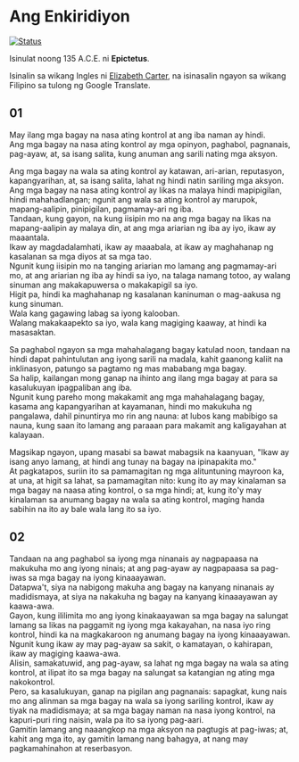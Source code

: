 # Ang Enkiridiyon

[![Status][status-image]][status-url]

[status-image]: https://img.shields.io/badge/translated_sections-2_of_52-blue.svg
[status-url]: https://njncalub.github.io/enkiridiyon

Isinulat noong 135 A.C.E. ni **Epictetus**.

Isinalin sa wikang Ingles ni [Elizabeth Carter](http://classics.mit.edu/Epictetus/epicench.html),
na isinasalin ngayon sa wikang Filipino sa tulong ng Google Translate.

## 01

May ilang mga bagay na nasa ating kontrol at ang iba naman ay hindi.\
Ang mga bagay na nasa ating kontrol ay mga opinyon, paghabol, pagnanais, pag-ayaw, at, sa isang salita, kung anuman ang sarili nating mga aksyon.

Ang mga bagay na wala sa ating kontrol ay katawan, ari-arian, reputasyon, kapangyarihan, at, sa isang salita, lahat ng hindi natin sariling mga aksyon.\
Ang mga bagay na nasa ating kontrol ay likas na malaya hindi mapipigilan, hindi mahahadlangan; ngunit ang wala sa ating kontrol ay marupok, mapang-aalipin, pinipigilan, pagmamay-ari ng iba.\
Tandaan, kung gayon, na kung iisipin mo na ang mga bagay na likas na mapang-aalipin ay malaya din, at ang mga ariarian ng iba ay iyo, ikaw ay maaantala.\
Ikaw ay magdadalamhati, ikaw ay maaabala, at ikaw ay maghahanap ng kasalanan sa mga diyos at sa mga tao.\
Ngunit kung iisipin mo na tanging ariarian mo lamang ang pagmamay-ari mo, at ang ariarian ng iba ay hindi sa iyo, na talaga namang totoo, ay walang sinuman ang makakapuwersa o makakapigil sa iyo.\
Higit pa, hindi ka maghahanap ng kasalanan kaninuman o mag-aakusa ng kung sinuman.\
Wala kang gagawing labag sa iyong kalooban.\
Walang makakaapekto sa iyo, wala kang magiging kaaway, at hindi ka masasaktan.

Sa paghabol ngayon sa mga mahahalagang bagay katulad noon, tandaan na hindi dapat pahintulutan ang iyong sarili na madala, kahit gaanong kaliit na inklinasyon, patungo sa pagtamo ng mas mababang mga bagay.\
Sa halip, kailangan mong ganap na ihinto ang ilang mga bagay at para sa kasalukuyan ipagpaliban ang iba.\
Ngunit kung pareho mong makakamit ang mga mahahalagang bagay, kasama ang kapangyarihan at kayamanan, hindi mo makukuha ng pangalawa, dahil pinuntirya mo rin ang nauna: at lubos kang mabibigo sa nauna, kung saan ito lamang ang paraaan para makamit ang kaligayahan at kalayaan.

Magsikap ngayon, upang masabi sa bawat mabagsik na kaanyuan, "Ikaw ay isang anyo lamang, at hindi ang tunay na bagay na ipinapakita mo."\
At pagkatapos, suriin ito sa pamamagitan ng mga alituntuning mayroon ka, at una, at higit sa lahat, sa pamamagitan nito: kung ito ay may kinalaman sa mga bagay na naasa ating kontrol, o sa mga hindi; at, kung ito'y may kinalaman sa anumang bagay na wala sa ating kontrol, maging handa sabihin na ito ay bale wala lang ito sa iyo.

## 02

Tandaan na ang paghabol sa iyong mga ninanais ay nagpapaasa na makukuha mo ang iyong ninais; at ang pag-ayaw ay nagpapaasa sa pag-iwas sa mga bagay na iyong kinaaayawan.\
Datapwa't, siya na nabigong makuha ang bagay na kanyang ninanais ay madidismaya, at siya na nakakuha ng bagay na kanyang kinaaayawan ay kaawa-awa.\
Gayon, kung ililimita mo ang iyong kinakaayawan sa mga bagay na salungat lamang sa likas na paggamit ng iyong mga kakayahan, na nasa iyo ring kontrol, hindi ka na magkakaroon ng anumang bagay na iyong kinaaayawan.\
Ngunit kung ikaw ay may pag-ayaw sa sakit, o kamatayan, o kahirapan, ikaw ay magiging kaawa-awa.\
Alisin, samakatuwid, ang pag-ayaw, sa lahat ng mga bagay na wala sa ating kontrol, at ilipat ito sa mga bagay na salungat sa katangian ng ating mga nakokontrol.\
Pero, sa kasalukuyan, ganap na pigilan ang pagnanais: sapagkat, kung nais mo ang alinman sa mga bagay na wala sa iyong sariling kontrol, ikaw ay tiyak na madidismaya; at sa mga bagay naman na nasa iyong kontrol, na kapuri-puri ring naisin, wala pa ito sa iyong pag-aari.\
Gamitin lamang ang naaangkop na mga aksyon na pagtugis at pag-iwas; at, kahit ang mga ito, ay gamitin lamang nang bahagya, at nang may pagkamahinahon at reserbasyon.

<!--

3. Sa pagsasaalang-alang sa anumang mga bagay na nagbibigay sa iyo ng galak, ay kapaki-pakinabang, o malalim na mahal, tandaan na sabihin sa iyong sarili kung ano ang pangkalahatang likas na katangian nila, simula sa pinaka hindi gaanong mahalaga bagay. Kung, halimbawa, mahilig ka sa isang tukoy na tasang karamik, paalalahanan ang iyong sarili na lamang ang mga ceramic tasa sa pangkalahatan kung saan ikaw ay mahilig. Pagkatapos, kung masira ito, hindi ka maaabala. Kung hinagkan mo ang iyong anak, o ang iyong asawa, sabihin mong halikan mo lamang ang mga bagay na tao, at sa gayon ay hindi ka maaabala kung alin man sa kanila ay namatay.

4. Kapag nagpapatuloy ka sa anumang pagkilos, paalalahanan ang iyong sarili kung ano ang likas na pagkilos. Kung ikaw ay maligo, isipin ang mga bagay na kadalasang nangyayari sa paliguan: ang ilang mga tao ay sumisid sa tubig, ilang itulak, ilang ginagamit ang mapang-abusong wika, at iba pa ang nakawin. Kaya mas ligtas kang pumunta tungkol sa pagkilos na ito kung sasabihin mo sa iyong sarili, "Ako ngayon ay maligo, at panatilihin ang aking sariling isip sa isang estado na naaayon sa likas na katangian." At sa parehong paraan tungkol sa bawat iba pang pagkilos. Para sa ganito, kung may anumang hadlang na lumulubog sa paliligo, handa mo itong sabihing, "Hindi lamang upang maligo na nais ko, kundi upang panatilihin ang aking isipan sa isang kalagayan na naaayon sa kalikasan at hindi ko ito itatabi kung ako ay bothered sa mga bagay na mangyayari.

5. Ang mga lalaki ay nababagabag, hindi sa pamamagitan ng mga bagay, kundi sa pamamagitan ng mga alituntunin at mga pakahulugan na kanilang binubuo tungkol sa mga bagay. Ang kamatayan, halimbawa, ay hindi kahila-hilakbot, kung kaya't ito ay lumitaw kaya kay Socrates. Ngunit ang malaking takot ay binubuo sa aming paniwala ng kamatayan na ito ay kahila-hilakbot. Kung kaya't kami ay nahahadlangan, o nabalisa, o nagdalamhati, huwag nating ipagtutungkol ito sa iba, kundi sa ating sarili; iyon ay, sa ating sariling mga prinsipyo. Ang isang hindi pinatibay na tao ay maglalagay ng kasalanan ng kanyang sariling masamang kalagayan sa iba. Ang isang taong nagsisimula lamang ng pagtuturo ay maglalagay ng kasalanan sa kanyang sarili. Ang ilan na ganap na tinagubilinan ay hindi sisihin sa iba o sa kanyang sarili.

6. Huwag maging prideful sa anumang kahusayan na hindi ang iyong sarili. Kung ang isang kabayo ay dapat maging prideful at sabihin, "Ako ay guwapo," ito ay magiging suporta. Ngunit kapag ikaw ay mapagmataas, at sasabihin, "Mayroon akong guwapong kabayo," alam mo na ipinagmamalaki mo kung ano ang, sa katunayan, ang kabutihan lamang ng kabayo. Ano, kung gayon, ang iyong sarili? Tanging ang iyong reaksyon sa mga appearances ng mga bagay. Kaya, kapag kumilos ka ayon sa likas na katangian bilang reaksyon sa kung paano lumilitaw ang mga bagay, ikaw ay mapagmataas ng dahilan; sapagkat ikaw ay magmamataas sa kabutihan ng iyong sarili.

7. Isaalang-alang kung kailan, sa isang paglalayag, ang iyong barko ay naka-angkla; kung pupunta ka sa baybayin upang makakuha ng tubig maaari mong kasama ang paraan ng libangin ang iyong sarili sa pagpili ng isang molusko, o isang sibuyas. Gayunpaman, ang iyong mga saloobin at patuloy na pansin ay dapat na baluktot patungo sa barko, naghihintay na tumawag sa kapitan; kailangan mong agad na iwanan ang lahat ng mga bagay na ito, kung hindi man ay itatapon ka sa barko, itali ang leeg at mga paa tulad ng isang tupa. Kaya sa buhay. Kung, sa halip ng isang sibuyas o isang molusko, bibigyan ka ng isang asawa o anak, iyon ay mabuti. Ngunit kung ang tawag ng kapitan, dapat kang tumakbo sa barko, iniiwan ang mga ito, at walang isa sa kanila. Datapuwa't kung ikaw ay matanda na, huwag kang lumayo sa daong: baka, pagka ikaw ay tinawag, ay hindi ka makagagaling.

8. Huwag ipagtanggol ang mga bagay na mangyayari hangga't gusto mo, ngunit nais na mangyari ang mga ito habang nangyayari ang mga ito, at magpapatuloy ka.

9. Ang sakit ay isang hadlang sa katawan, ngunit hindi sa iyong kakayahang pumili, maliban na ang iyong pinili. Pagkahilo ay isang hadlang sa binti, ngunit hindi sa iyong kakayahang pumili. Sabihin ito sa iyong sarili tungkol sa lahat ng mangyayari, pagkatapos ay makikita mo ang mga naturang mga hadlang bilang mga hindrances sa ibang bagay, ngunit hindi sa iyong sarili.

10. Sa bawat aksidente, itanong sa iyong sarili kung anong mga kakayahan ang mayroon ka para sa wastong paggamit nito. Kung nakikita mo ang isang kaakit-akit na tao, makikita mo na ang pagpipigil sa sarili ay ang kakayahang mayroon ka laban sa iyong pagnanais. Kung ikaw ay nasa sakit, makikita mo ang lakas ng loob. Kung marinig mo ang hindi kanais-nais na wika, makakatagpo ka ng pasensya. At samakatuwid, hinihiling ka, ang mga pagpapakita ng mga bagay ay hindi ka lalakas kasama nila.

11. Huwag kailanman sabihin ng anumang bagay, "Nawala ko ito"; ngunit, "ibinalik ko ito." Patay ba ang iyong anak? Ito ay ibinalik. Patay ba ang iyong asawa? Siya ay bumalik. Kinuha ba ang iyong ari-arian? Buweno, at hindi ba naman nagbalik iyon? "Ngunit siya na kinuha ito ay isang masamang tao." Ano ang pagkakaiba sa iyo kung sino ang nagtatalaga upang ibalik ito? Habang ibinigay niya ito sa iyo upang magmay-ari, alagaan mo ito; ngunit huwag tingnan ito bilang iyong sarili, tulad ng mga traveller tingnan ang isang hotel.

12. Kung nais mong pagbutihin, tanggihan ang mga pangangatwiran gaya ng mga ito: "Kung pinababayaan ko ang aking mga gawain, wala akong kita, kung hindi ko itatama ang aking lingkod, siya ay magiging masama." Para sa mas mahusay na mamatay sa kagutuman, exempt mula sa kalungkutan at takot, kaysa sa mabuhay sa kasaganaan sa pagtatanggol; at ito ay mas mabuti ang iyong lingkod ay dapat na masama, kaysa sa iyo malungkot.

Magsimula ka nga sa mga maliit na bagay. Ay isang maliit na langis bubo? Isang maliit na alak na ninakaw? Sabihin mo sa iyong sarili, "Ito ang presyo na binabayaran para sa kahinahunan, para sa katahimikan, at walang anumang bagay para sa wala." Kapag tinawagan mo ang iyong lingkod, posible na hindi siya makarating; o, kung ginagawa niya, hindi niya maaaring gawin ang gusto mo. Ngunit siya ay hindi sa anumang paraan na ang kahalagahan ay dapat na nasa kanyang kapangyarihan upang bigyan ka ng anumang kaguluhan.

13. Kung nais mong mapabuti, maging nilalaman na maisip hangal at bobo tungkol sa mga panlabas na bagay. Huwag ninyong maisip na malaman ang anumang bagay; at kahit na mukhang ikaw ay mahalaga sa iba, huwag kang magtiwala. Para sa, ito ay mahirap na parehong panatilihin ang iyong mga guro ng pagpili sa isang estado na sumasangayon sa kalikasan, at sa parehong oras na makakuha ng panlabas na mga bagay. Ngunit habang ikaw ay maingat tungkol sa isa, kailangan mo ng pangangailangan huwag pansinin ang iba.

14. Kung nais mo ang iyong mga anak, at ang iyong asawa, at ang iyong mga kaibigan upang mabuhay magpakailanman, ikaw ay hangal; para sa nais mong kontrolin ang mga bagay na hindi mo magagawa, nais mo para sa mga bagay na pag-aari ng iba na maging iyong sarili. Kung gayon, kung nais mo ang iyong lingkod na maging walang kasalanan, ikaw ay isang tanga; para sa gusto mong bisyo ay hindi maging bisyo, "ngunit iba pa Ngunit kung nais mong magkaroon ng iyong mga pagnanais undisappointed, ito ay sa iyong sariling kontrol. Exercise, samakatuwid, kung ano ang sa iyong kontrol Siya ay ang master ng bawat iba pang mga tao sino ang maaaring magbigay o mag-alis ng kahit anong nais ng tao na magkaroon o maiwasan. Kung sinuman, kung gayon, ay magiging malaya, hayaan siyang hilingin, huwag hayaang mawalan siya, na nakasalalay sa ibang tao na dapat niyang maging isang alipin.

15. Tandaan na dapat kang kumilos sa buhay tulad ng isang party na hapunan. Mayroon bang anumang bagay na dinala sa iyo? Ilabas ang iyong kamay at dalhin ang iyong bahagi sa pagmo-moderate. Naipasa mo ba ito? Huwag itong pigilan. Hindi pa ba dumating? Huwag iwaksi ang iyong pagnanais patungo dito, ngunit maghintay hanggang sa umabot ka sa iyo. Gawin ito tungkol sa mga bata, sa isang asawa, sa mga pampublikong poste, sa mga kayamanan, at sa huli ay magiging karapat-dapat ka sa mga kapistahan ng mga diyos. At kung hindi mo maisagawa ang mga bagay na inilagay sa harap mo, ngunit maaari mo pa ring tanggihan ang mga ito, hindi ka lamang maging kasosyo sa mga kapistahan ng mga diyos, kundi pati na rin ng kanilang imperyo. Sapagkat, sa paggawa nito, si Diogenes, Heraclitus at iba pa na katulad nila, ay nararapat na naging, at tinawag, banal.

16. Kapag nakita mo ang sinuman na umiiyak dahil sa kalungkutan dahil ang kanyang anak ay nawala sa ibang bansa, o namatay, o dahil siya ay nagdusa sa kanyang mga gawain, mag-ingat na ang hitsura ay hindi maaaring maligaw sa iyo. Sa halip, makilala mo sa loob ng iyong sariling isip, at maging handa na sabihing, "Hindi aksidente na nakakaapekto sa taong ito, dahil hindi ito nakapagpapagalit sa ibang tao, ito ang paghatol na ginagawa niya tungkol dito." Bilang malayo sa mga salita pumunta, gayunpaman, hindi bawasan ang iyong sarili sa kanyang antas, at tiyak na hindi moan sa kanya. Huwag maniwala sa loob.

17. Alalahanin na ikaw ay isang artista sa isang drama, ng isang uri tulad ng may-akda pleases upang gawin ito. Kung maikli, ng isang maikling; kung mahaba, ng isang mahaba. Kung ang kanyang kasiyahan ay dapat mong kumilos ang isang mahinang tao, isang lumpo, isang gobernador, o isang pribadong tao, tiyakin na likas mo itong kumilos. Para sa mga ito ay ang iyong negosyo, upang kumilos nang maayos ang character na itinalaga sa iyo; upang piliin ito ay isa pa.

18. Kapag ang isang uwak ay nanghihina sa pag-uusap, huwag mong pabayaan na ang hitsura ay magmadali sa iyo, ngunit agad na gawin ang pagkakaiba sa iyong sarili, at sabihing, "Wala sa mga bagay na ito ang inihula sa akin, kundi sa aking katawan, o ari-arian, o reputasyon, o mga anak, o asawa Ngunit sa akin ang lahat ng mga alaala ay masuwerteng, kung gagawin ko. Para sa alinman sa mga bagay na ito ang mangyayari, sa aking kontrol upang makakuha ng kalamangan mula dito.

19. Maaaring hindi ka matatalo, kung hindi ka lumalaban sa kung saan ito ay wala sa iyong sariling kontrol upang mapagtagumpayan. Kung gayon, kung nakikita mo ang sinumang may karangalan sa mga parangal, o kapangyarihan, o sa mataas na pagpapahalaga sa anumang ibang account, mag-ingat na huwag magmadali sa hitsura, at ipahayag sa kanya na masaya; para sa, kung ang kakanyahan ng mabuti ay binubuo sa mga bagay sa ating sariling kontrol, walang puwang para sa inggit o pagtulad. Ngunit, para sa iyong bahagi, ayaw mong maging isang pangkalahatang, o isang senador, o isang konsul, kundi maging libre; at ang tanging paraan upang ito ay pag-urong ng mga bagay na hindi sa ating sariling kontrol.

20. Tandaan, na hindi siya na nagbibigay ng masamang wika o isang insulto na pumutok, ngunit ang prinsipyo na kumakatawan sa mga bagay na ito na nakakasira. Kapag, samakatuwid, sinuman ang nagpopromesisyon sa iyo, tiyakin na ito ang iyong sariling opinyon na nagpopromesisyon sa iyo. Subukan, samakatuwid, sa unang lugar, huwag magmadali sa hitsura. Para sa kung minsan kang makakuha ng oras at pahinga, mas madali mong i-utos ang iyong sarili.

21. Hayaan ang kamatayan at pagpapatapon, at lahat ng iba pang mga bagay na mukhang kahila-hilakbot araw-araw bago ang iyong mga mata, ngunit higit sa lahat kamatayan, at panalo ka hindi kailanman entertain anumang abject na pag-iisip, o masyadong masigasig magnanakaw anumang.

22. Kung mayroon kang isang maalab na pagnanais na makamit ang pilosopiya, ihanda ang iyong sarili mula sa pinakauna upang mahawahan, upang mapigilan ng maraming tao, upang marinig ang sinasabi nila, "Siya ay ibinalik sa amin ng isang pilosopo nang sabay-sabay," at "Saan nagmumula ito?" Ngayon, para sa iyong bahagi, walang katotohanang totoo; ngunit panatilihing matatag sa mga bagay na lalong pinakamainam sa iyo bilang isa na itinalaga ng Diyos sa istasyong ito. Para tandaan na, kung susundin mo ang puntong iyon, ang mga taong iyon na sa umpisa ay pighatiin ka. Ngunit kung ikaw ay nasakop sa kanila, magkakaroon ka ng double ridicule.

23. Kung sakaling mangyari ang iyong pansin sa mga panlabas, upang nais na kalugdan ang sinuman, tiyakin na iyong wasak ang iyong pamamaraan ng buhay. Magkaroon ng kasiyahan, kung gayon, sa lahat ng bagay sa pagiging isang pilosopo; at, kung nais mong pag-isipan ng gayon din ng sinuman, lumitaw ito sa iyong sarili, at ito ay sapat na sa iyo.

24. Huwag pahintulutan ang mga pagsasaalang-alang tulad ng mga pagkabalisa sa iyo. "Mabubuhay ako sa kahihiyan, at walang sinuman sa kahit saan." Sapagkat, kung ang kasiraang-puri ay isang kasamaan, hindi ka na makikilahok sa anumang kasamaan sa pamamagitan ng iba pang paraan, kaysa sa nakikibahagi sa anumang bagay na base. Mayroon bang anumang negosyo sa iyo, pagkatapos, upang makakuha ng kapangyarihan, o upang maipasok sa isang libangan? Walang kinalaman. Kung gayon, kung gayon, kung gayon, ito ba ay isang kasiraang-puri? At gaano totoo na wala kang kahit saan saan man, kapag nararapat kang maging isang tao sa mga bagay na iyon lamang na sa iyong sariling kontrol, kung saan ikaw ay maaaring sa pinakadakilang resulta? "Ngunit ang mga kaibigan ko ay walang tulong." - Ano ang ibig mong sabihin sa walang tulong? Hindi sila magkakaroon ng pera mula sa iyo, ni hindi mo gagawin silang Romanong mamamayan. Sino ang nagsabi sa iyo, na ang mga ito ay kabilang sa mga bagay sa aming sariling kontrol, at hindi ang kapakanan ng iba? At sino ang maaaring magbigay sa iba ng mga bagay na wala siyang sarili? "Buweno, ngunit kunin ang mga ito, kung gayon, baka magkaroon din kami ng bahagi." Kung maaari kong makuha ang mga ito sa pagpapanatili ng aking sariling karangalan at katapatan at kadakilaan ng pag-iisip, ipakita sa akin ang paraan at kukunin ko ang mga ito; ngunit kung hinihiling mo sa akin na mawala ang sarili kong tamang kalagayan upang matamo mo ang hindi mabuti, isipin kung gaano ka katawa at hangal. Bukod, kung saan mas gusto mo, isang kabuuan ng pera, o isang kaibigan ng katapatan at karangalan? Sa halip ay tulungan mo ako, kung gayon, upang makamit ang salitang ito kaysa mag-utos sa akin na gawin ang mga bagay na maaari kong mawala. Buweno, ngunit ang aking bansa, sinasabi mo, hangga't depende sa akin, ay walang tulong. Narito muli, anong tulong ang ibig mo bang sabihin? "Hindi magkakaroon ng porticoes o paliguan ng iyong pagbibigay." At ano ang kahulugan nito? Bakit, hindi rin ito ibinibigay ng smith sa sapatos, o isang sapatero na may mga armas. Ito ay sapat na kung ang lahat ay ganap na gumaganap ng kanyang sariling tamang negosyo. At kailangan mo bang bigyan ito ng isa pang mamamayan ng karangalan at katapatan, hindi ba siya ay magagamit dito? Oo. Samakatuwid hindi rin ikaw ay walang kabuluhan dito. "Anong lugar, kung gayon, sasabihin mo, gagawin ko ba ang estado?" Anuman ang maaari mong hawakan sa pagpapanatili ng iyong katapatan at karangalan. Ngunit kung, sa pamamagitan ng paghahangad na maging kapaki-pakinabang sa iyon, nawalan ka ng mga ito, kung anong paggamit mo sa iyong bansa kung ikaw ay naging walang pananampalataya at walang kahihiyan.

25. Mayroon bang mas gusto sa harap mo sa isang entertainment, o sa isang papuri, o sa pag-admit sa isang konsultasyon? Kung ang mga bagay na ito ay mabuti, dapat mong natutuwa na siya ay nakuha nila; at kung ang mga ito ay masama, huwag maging grieved na hindi mo nakuha ang mga ito. At tandaan na hindi mo magagawa, nang hindi ginagamit ang parehong paraan [na ginagawa ng iba] upang makakuha ng mga bagay na hindi sa aming sariling kontrol, inaasahan na maging karapat-dapat sa isang katumbas na bahagi ng mga ito. Para sa kung paano siya na hindi madalas ang pinto ng anumang mahusay na tao, hindi dumalo sa kanya, hindi papuri sa kanya, magkaroon ng pantay na ibahagi sa kanya na ginagawa? Kung gayon, hindi ka makatarungan, at hindi nasisiyahan, kung ayaw mong bayaran ang presyo para sa kung saan ibinebenta ang mga bagay na ito, at hindi na sila magawa. Para sa kung magkano ang ibinebenta ng litsugas? Halimbawa, limampung sentimo. Kung ang isa naman, kung gayon, ay nagbabayad ng limampung sentimo, tumatagal ng litsugas, at hindi mo binabayaran ito, kung wala ang mga ito, huwag isipin na siya ay nagkaroon ng anumang kalamangan sa iyo. Para sa bilang siya ay may litsugas, kaya mayroon kang ang limampung sentimo na hindi mo ibinigay. Kaya, sa kasalukuyang kaso, hindi ka inanyayahan sa libangan ng gayong tao, sapagkat hindi mo binayaran sa kanya ang presyo kung saan ibinebenta ang isang hapunan. Ito ay ibinebenta para sa papuri; ito ay ibinebenta para sa pagdalo. Bigyan mo siya ng halaga, kung ito ay para sa iyong kalamangan. Ngunit kung nais mo, sa parehong oras, hindi magbabayad ng isa at tumanggap pa ng iba, hindi ka nasisiyahan, at isang bloke. Wala ka bang wala, sa halip, sa hapunan? Oo, sa katunayan, mayroon kang: hindi pagpuri sa kanya, na hindi mo nais na purihin; ang hindi pagdadala sa kanyang pag-uugali sa pagpasok.

26. Ang kalooban ng kalikasan ay maaaring natutunan mula sa mga bagay na hindi natin nalalaman mula sa bawat isa. Halimbawa, kapag ang batang lalaki ng aming kapitbahay ay pumutol ng isang tasa, o katulad, handa na nating sabihin na, "Ang mga bagay na ito ay mangyayari." Kung gayon, siguraduhin na kapag ang iyong sariling tasa ay nabagsak din, dapat na maapektuhan ka tulad ng kung ang tasa ng iba ay nasira. Ilapat ito sa katulad na paraan sa mas higit na mga bagay. Ang anak ba o asawa ng isa pang patay? Walang sinuman na hindi sasabihin, "Ito ay isang aksidente ng tao." ngunit kung ang sariling anak ng sinuman ang mangyayari sa mamatay, sa kasalukuyan ay, "Alas ko kung gaano ako kahirap!" Ngunit dapat itong alalahanin kung paano tayo apektado sa pakikinig sa parehong bagay tungkol sa iba.

27. Bilang isang marka ay hindi naitakda alang-alang sa nawawalang ang layunin, kaya hindi rin ang kalikasan ng kasamaan ay umiiral sa mundo.

28. Kung ang isang tao ay nagbigay ng iyong katawan sa sinumang estranghero na nakilala niya sa kanyang paraan, tiyak kang magalit. At hindi mo ba nararamdaman ang kahihiyan sa paghahatid ng iyong sariling pag-iisip na nalilito at maimpluwensiyahan ng sinuman na nangyayari sa pag-atake sa salita mo?

29. Sa bawat pag-iisip ay isaalang-alang kung ano ang nangunguna at sumusunod, at pagkatapos ay isasagawa ito. Kung hindi ka magsisimula sa espiritu; ngunit hindi mo naisip ang mga kahihinatnan, kapag ang ilan sa mga ito ay lilitaw na ikaw ay hihinto sa kahihiyan. "Gusto ko mapaglabanan ang mga laro sa Olympic." Ngunit isaalang-alang kung ano ang nauna at sumusunod, at pagkatapos, kung ito ay para sa iyong kalamangan, makisali sa kapakanan. Dapat kang sumunod sa mga patakaran, magpasakop sa isang pagkain, pigilin ang mga masarap na pagkain; ehersisyo ang iyong katawan, kung pinili mo ito o hindi, sa isang nakasaad na oras, sa init at lamig; hindi ka dapat uminom ng malamig na tubig, o kung minsan ay kahit na alak. Sa isang salita, dapat mong bigyan ang iyong sarili hanggang sa iyong master, tulad ng sa isang manggagamot. Pagkatapos, sa labanan, maaari kang itapon sa isang kanal, mapawalang-bisa ang iyong bisig, ibaling ang iyong bukung-bukong, lunukin ang alikabok, paluin, at, pagkatapos, mawawala ang tagumpay. Kapag nirepaso mo ang lahat ng ito, kung ang iyong pagkahilig ay humahawak pa, pagkatapos ay pumunta sa digmaan. Kung hindi man, pansinin mo ang gagawin mo tulad ng mga bata na kung minsan ay naglalaro tulad ng mga wrestler, kung minsan ay mga gladiator, kung minsan ay pumutok ng trumpeta, at kung minsan ay nagaganap ang isang trahedya nang nakita at hinahangaan nila ang mga palabas na ito. Kung gayon ikaw din ay magiging isang mambubuno, sa isa pang isang manlalaban, ngayon isang pilosopo, pagkatapos ay isang mananalumpati; ngunit sa iyong buong kaluluwa, walang anuman. Tulad ng isang unggoy, ginagaya mo ang lahat ng iyong nakikita, at isang bagay pagkatapos ng isa pang ay sigurado na pakialam sa iyo, ngunit wala sa pabor kapag ito ay naging pamilyar. Sapagkat hindi ka pa kailanman nakapasok sa kahit anong bagay, o pagkatapos na makita ang buong bagay sa lahat ng panig, o gumawa ng anumang pag-aaral sa ito, ngunit may mahinahon, at may malamig na pagkahilig. Ganito ang ilan, nang nakakita sila ng isang pilosopo at narinig ang isang taong nagsasalita tulad ng Eufrates (bagaman, sa katunayan, sino ang maaaring magsalita tulad niya?), Mayroon ding isip na mga pilosopo din. Isaalang-alang muna, tao, kung ano ang bagay, at kung ano ang maaaring makaya mo. Kung gusto mong maging isang mambubuno, isaalang-alang ang iyong mga balikat, iyong likod, iyong mga hita; para sa iba't ibang mga tao ay ginawa para sa iba't ibang mga bagay. Sa palagay mo ba ay maaari mong kumilos ang iyong ginagawa, at maging isang pilosopo? Na maaari mong kumain at uminom, at maging galit at hindi nasisiyahan gaya ka ngayon? Dapat kang manood, dapat kang magtrabaho, dapat kang makakuha ng mas mahusay na ng ilang mga gana, dapat na umalis sa iyong kakilala, ay hinamak ng iyong lingkod, pagtawanan ng mga nakikita mo; lumalayo mas masama kaysa iba sa lahat ng bagay, sa magistracies, sa honors, sa mga korte ng judicature. Kapag isinasaalang-alang mo ang lahat ng mga bagay na ito, lumapit, kung gusto mo; kung, sa pamamagitan ng paghiwalay sa kanila, mayroon kang isang isip na bumili ng kahinahunan, kalayaan, at katahimikan. Kung hindi, huwag pumunta dito; hindi, tulad ng mga bata, maging isa habang ang isang pilosopo, pagkatapos ay isang publican, pagkatapos ay isang orator, at pagkatapos ay isa sa mga opisyal ng Caesar. Ang mga bagay na ito ay hindi pare-pareho. Dapat kang maging isang tao, mabuti o masama. Dapat mong linangin ang alinman sa iyong sariling nakapangyayari na guro o nasa labas, at mag-apply sa iyong sarili sa mga bagay sa loob o wala ka; iyon ay, maging isang pilosopo, o isa sa mga bulgar.

30. Ang mga tungkulin ay pantay-pantay na nasusukat ng mga relasyon. Mayroon bang ama? Kung gayon, ipinahihiwatig na ang mga bata ay dapat mag-ingat sa kanya, magpasakop sa kanya sa lahat ng bagay, matiyagang makinig sa kanyang mga pagsuway, ang kanyang pagwawasto. Ngunit siya ay isang masamang ama. Kung gayon, natural ka ba na may karapatan sa isang mabuting ama? Hindi, tanging sa isang ama. Ang isang kapatid ay hindi makatarungan? Well, panatilihin ang iyong sariling sitwasyon patungo sa kanya. Isaalang-alang hindi kung ano ang ginagawa niya, ngunit kung ano ang iyong gagawin upang panatilihin ang iyong sariling mga guro ng pagpili sa isang estado na naaayon sa kalikasan. Para sa iba ay hindi saktan ka maliban kung pakiusap mo. Pagkatapos ay masasaktan ka kapag sa tingin mo nasasaktan ka. Sa ganitong paraan, samakatuwid, makikita mo, mula sa ideya ng isang kapitbahay, isang mamamayan, isang pangkalahatan, ang mga kaukulang tungkulin kung binabantayan mo ang iyong sarili upang pag-isipan ang ilang mga relasyon.

31. Tiyakin na ang mahalagang ari-arian ng paggalang sa mga diyos ay upang bumuo ng mga tamang opinyon tungkol sa kanila, bilang umiiral na "Ako at bilang namamahala sa sansinukob na may kabutihan at katarungan. At ayusin ang iyong sarili sa resolusyon na ito, sundin ang mga ito, at magbunga sa kanila , at kusang-loob na sundin ang mga ito sa lahat ng mga pangyayari, tulad ng ginawa ng pinaka perpektong pag-unawa Para sa ganito hindi ka kailanman makakahanap ng kasalanan sa mga diyos, o akusahan ang mga ito bilang pagpapabaya sa iyo At hindi posible na ito ay maapektuhan ng ibang paraan kaysa sa pag-withdraw ng iyong sarili mula sa mga bagay na hindi sa aming sariling kontrol, at ilagay ang mabuti o masama sa mga lamang na kung saan ay. Para sa kung ipagpalagay mo ang alinman sa mga bagay na hindi sa aming sariling kontrol upang maging mabuti o masama, kapag ikaw ay nabigo sa kung ano ang nais mo, o kung ano ang iyong maiiwasan, kailangan mong hanapin ang kasalanan at sisihin ang mga may-akda. Para sa bawat hayop ay likas na nabuo upang lumipad at mapoot sa mga bagay na nakakasakit, at ang mga sanhi nito, at upang ituloy at humanga ang mga nakikita na kapaki-pakinabang, at ang dahilan s ng mga ito. Kung gayon, hindi praktikal na ang isang taong naniniwala sa kanyang sarili ay nasasaktan ay dapat maging maligaya tungkol sa tao na, sa palagay niya, nasasaktan siya, tulad ng imposibleng maging maligaya tungkol sa saktan mismo. Samakatuwid, gayundin, ang isang ama ay pinabulaanan ng isang anak na lalaki, kung hindi niya ibinibigay sa kanya ang mga bagay na kanyang kinukuha upang maging mabuti; at ang naghahangad na imperyo upang maging isang mahusay na ginawa Polynices at Eteocles magkaparehong mga kaaway. Sa account na ito ang magsasaka, ang mandaragat, ang mangangalakal, sa account na ito sa mga nawalan ng mga asawa at mga anak, ipagtanggol ang mga diyos. Para sa kung saan ang interes, doon din ay inilagay ang kabanalan. Kaya't, kung sinuman ang maingat na maayos ang kanyang mga kagustuhan at aversions tulad ng siya ala, ay, sa parehong paraan, maingat ng banal na paggalang din. Ngunit ito ay nanunungkulan din sa lahat upang mag-alay ng mga libations at mga sakripisyo at unang bunga, ayon sa mga kaugalian ng kanyang bansa, na may kadalisayan, at hindi sa walang kabuluhang paraan, o sa negatibong paraan, ni hindi gaano kalaki.

32. Kapag may rekomendasyon ka sa panghuhula, tandaan na hindi mo alam kung ano ang magiging kaganapan, at matutunan mo ito ng manghuhula; ngunit kung anong kalikasan ang alam mo bago ka dumating, hindi bababa sa kung ikaw ay isang pilosopo. Para sa kung ito ay kabilang sa mga bagay na hindi sa ating sariling kontrol, hindi ito maaaring maging mabuti o masama. Kung gayon, huwag magdala ng alinman sa pagnanais o pag-ayaw sa iyo sa manghuhula (kung hindi, papalapit ka sa kanya nanginginig), ngunit unang kumuha ng isang natatanging kaalaman na ang bawat pangyayari ay walang malasakit at walang anuman sa iyo., Sa anumang uri na ito ay maaaring ito ay sa iyong kapangyarihan upang gumawa ng isang tamang paggamit ng mga ito, at ito walang maaaring hadlangan; pagkatapos ay may tiwala sa mga diyos, bilang iyong mga tagapayo, at pagkatapos, kapag ang anumang payo ay ibinigay sa iyo, tandaan kung anong mga tagapayo ang iyong ipinapalagay, at kung sino ang payo ay babalikan mo kung sumuway ka. Halika sa paghula, gaya ng inireseta ni Socrates, sa mga kaso kung saan ang buong pagsasaalang-alang ay may kaugnayan sa kaganapan, at kung saan walang mga pagkakataon ang ibinibigay sa pamamagitan ng dahilan, o anumang iba pang sining, upang matuklasan ang bagay na iminungkahi na matutunan. Kung gayon, kung gayon, tungkulin nating ibahagi ang panganib ng isang kaibigan o ng ating bansa, hindi namin dapat sumangguni sa orakulo kung ibabahagi namin ito sa kanila o hindi. Sapagkat, bagaman dapat ipaalam sa iyo ng manghuhula na ang mga biktima ay di-kanais-nais, ito ay nangangahulugan na hindi higit pa kaysa sa alinman sa kamatayan o pagpapawalang-bisa o pagkakatapon ay inilarawan. Ngunit mayroon tayong dahilan sa loob natin, at ito ang namamahala, kahit na sa mga panganib na ito, sa mas dakilang manghuhula, ang Pythian diyos, na pinalayas sa templo ang taong hindi nagbigay ng tulong sa kanyang kaibigan habang ang iba ay pinatay siya.

33. Agad na magreseta ng ilang mga character at paraan ng pagsamahin sa iyong sarili, na maaari mong panatilihin ang parehong nag-iisa at sa kumpanya.

Maging para sa pinaka-bahagi tahimik, o magsalita lamang kung ano ang kinakailangan, at sa ilang mga salita. Gayunpaman, maaari tayong pumasok, bagama't matipid, sa diskurso kung minsan ay tinatawag ito ng okasyon, ngunit hindi sa alinman sa mga karaniwang paksa, ng mga gladiador, o mga karera ng kabayo, o mga kampeon sa palakasan, o mga piyesta, ang mga bulgar na paksa ng pag-uusap; ngunit lalung-lalo na hindi sa mga tao, upang alinman sa masisi, o papuri, o gumawa ng mga paghahambing. Kung magagawa mo, kung gayon, sa pamamagitan ng iyong sariling pag-uusap dalhin ang iyong kumpanya sa tamang mga paksa; ngunit, kung mangyari ka na mahuli sa mga estranghero, tahimik ka.

Huwag pahintulutan ang iyong pagtawa, o sa maraming pagkakataon, o labis.

Iwasan ang panunumpa, kung maaari, kabuuan; kung hindi, hanggang sa magagawa mo.

Iwasan ang pampubliko at bulgar na mga entertainment; ngunit, kung minsan ay isang tawag sa iyo sa kanila, panatilihin ang iyong pansin sa kahabaan, na maaaring hindi mo matanyag slide sa bulgar na mga kaugalian. Para siguraduhin na kung ang isang tao ay napakahusay ng kanyang sarili, gayunman, kung ang kanyang kasama ay nahawahan, siya na nakikipag-usap sa kanya ay magkakaroon din ng impeksyon.

Magbigay ng mga bagay na may kaugnayan sa katawan na walang karagdagang kaysa gamitin lamang; bilang karne, inumin, damit, bahay, pamilya. Ngunit tanggalin at tanggihan ang lahat ng bagay na may kaugnayan sa pagpapakita at pagkain.

Hangga't maaari, bago magpakasal, panatilihing dalisay ang iyong sarili mula sa mga pamilyar sa mga babae, at, kung ipagkaloob mo ang mga ito, maging legal ito. "Ngunit huwag nga kaya maging mahirap at puno ng mga pagsisisi sa mga gumagamit ng mga kalayaang ito, na ikaw mismo ay hindi. 

Kung ang sinuman ay nagsasabi sa iyo na ang ganitong tao ay nagsasalita ng masama sa iyo, huwag kang mag-alala tungkol sa kung ano ang sinabi sa iyo, ngunit sagutin: "Hindi niya alam ang iba pang mga pagkakamali, kung hindi man niya nabanggit lamang ang mga ito."

Hindi kinakailangan para sa iyo na lumitaw nang madalas sa mga pampublikong salamin sa mata; ngunit kung sakaling may nararapat na okasyon para sa iyo upang maging doon, huwag lumitaw nang higit pa para sa sinuman kaysa sa iyong sarili; ibig sabihin, ang mga bagay na magiging katulad lamang ng mga ito, at siya lamang ang magtagumpay kung sino ang manlulupig, dahil sa gayon ay makakatagpo ka ng walang hadlang. Ngunit abstain ang lahat mula sa declamations at pag-alipusta at marahas na damdamin. At kapag lumalayo ka, huwag makipag-usap sa isang mahusay na deal sa kung ano ang lumipas, at kung ano ang hindi nag-aambag sa iyong sariling susog. Para sa mga ito ay lumitaw sa pamamagitan ng naturang diskurso na ikaw ay immoderately struck sa palabas.

Huwag pumunta [sa iyong sariling accord] sa mga rehearsals ng anumang
mga may-akda, at hindi rin lumitaw [sa kanila] nang madali. Ngunit, kung lumabas ka, panatilihin ang gravity at sedateness, at sa parehong oras maiwasan ang pagiging malupit.

Kapag nakikipagtulungan ka sa sinuman, at lalo na sa mga nasa isang mataas na istasyon, ipakilala sa iyong sarili kung paano kumikilos ang Socrates o Zeno sa gayong kaso, at hindi ka mawawala upang maayos ang paggamit ng anumang maaaring mangyari.

Kapag pupunta ka sa alinman sa mga tao sa kapangyarihan, kumakatawan sa iyong sarili na hindi mo siya mahahanap sa bahay; na hindi ka tatanggapin; upang ang mga pinto ay hindi mabubuksan sa iyo; na hindi siya magkakaroon ng abiso sa iyo. Kung, sa lahat ng ito, tungkulin mong pumunta, dalhin ang nangyayari, at huwag sabihin sa iyong sarili, "Hindi gaanong mahalaga." Para sa mga ito ay bulgar, at tulad ng isang tao na dazed sa pamamagitan ng panlabas na mga bagay.

Sa mga partido ng pag-uusap, iwasan ang madalas at labis na pagbanggit ng iyong sariling mga pagkilos at mga panganib. Para sa, subalit kaaya-aya ito sa iyong sarili upang banggitin ang mga panganib na iyong pinapatakbo, hindi katulad ng iba na maririnig ang iyong mga pakikipagsapalaran. Iwasan, gayundin, isang pagsisikap na pukawin ang pagtawa. Para sa mga ito ay isang madulas punto, na maaaring itapon sa iyo sa bulgar na mga kaugalian, at, bukod sa, maaaring maging apt upang bawasan ka sa pagpapahalaga ng iyong kakilala. Ang mga diskarte sa masasamang diskurso ay mapanganib din. Samakatuwid, kung kailan man, ang anumang bagay na ito ay nangyayari, kung may tamang pagkakataon, sisihin siya na sumusulong sa ganitong paraan; o, kahit man lamang, sa pamamagitan ng katahimikan at pamumula at isang nakikitang hitsura, ipakita ang iyong sarili na hindi nasisiyahan sa gayong pahayag.

34. Kung ikaw ay sinaktan ng anyo ng anumang ipinangakong kasiyahan, bantayan ang iyong sarili laban sa pagiging minadali sa pamamagitan ng ito; ngunit hayaang ang paghihintay maghintay ng iyong paglilibang, at gumawa ng iyong sarili ng ilang pagka-antala. Pagkatapos ay dalhin sa iyong isip ang parehong mga punto ng oras: na kung saan ay masisiyahan ka sa kasiyahan, at kung saan ikaw ay magsisisi at sumisigaw sa iyong sarili pagkatapos mong tangkilikin ito; at itakda sa harap mo, sa pagsalungat sa mga ito, kung paano ikaw ay natutuwa at pumupuri sa iyong sarili kung ikaw ay umiwas. At kahit na ito ay dapat na lumitaw sa iyo ng isang seasonlen kasiyahan, mag-ingat na ang kanyang nakakaakit, at naaayon at kaakit-akit na puwersa ay hindi maaaring malupig ka; ngunit itinuturing na pagsalungat dito kung gaano kahusay ang pagkalalang ng pagkakaroon ng napakalaking tagumpay.

35. Kapag gumawa ka ng anumang bagay mula sa isang malinaw na paghatol na nararapat na gawin, huwag mong iwasan ang nakikita upang gawin ito, kahit na ang mundo ay dapat gumawa ng isang maling haka tungkol dito; para sa, kung hindi ka kumikilos nang tama, iwasan ang pagkilos mismo; ngunit, kung gagawin mo, bakit ka natatakot sa mga nagrereklamo sa iyo nang mali?

36. Tulad ng panukala, "Alin sa araw na ito o ito ay gabi," ay lubos na angkop para sa isang disjunctive argument, ngunit lubos na hindi tama sa isang conjunctive isa, kaya, sa isang kapistahan, upang piliin ang pinakamalaking bahagi ay napaka-angkop sa katawan gana, ngunit lubos na hindi naaayon sa panlipunan espiritu ng isang entertainment. Kapag kumain ka sa iba, kung gayon, tandaan hindi lamang ang halaga ng mga bagay na itinakda sa harap mo sa katawan, kundi ang halaga ng pag-uugali na nararapat na sundin sa taong nagbibigay sa entertainment.

37. Kung naisip mo na ang anumang karakter sa itaas ng iyong lakas, pareho mong ginawa ang isang masamang figure sa at quitted isa na kung saan maaari kang suportado.

38. Kapag naglalakad, mag-ingat ka na huwag tumalon sa isang kuko o ibaling ang iyong paa; kaya't maging maingat sa hindi saktan ang nakapangyayari na guro ng iyong isip. At, kung dapat nating bantayan laban sa mga ito sa bawat pagkilos, dapat tayong magsagawa ng pagkilos nang may higit na kaligtasan.

39. Ang katawan ay para sa lahat ng sukat ng mga ari-arian na angkop para dito, tulad ng paa ng sapatos. Kung, samakatuwid, ititigil mo ito, iyong susundin ang panukala; ngunit kung ikaw ay lumipat sa kabila nito, kailangan mong dalhin pasulong, tulad ng sa isang bangin; tulad ng sa kaso ng isang sapatos, kung ikaw ay lumampas sa kanyang fitness sa paa, ito ay unang upang maging ginintuang, pagkatapos ay kulay-ube, at pagkatapos ay studded na may jewels. Para sa na kung minsan ay lumampas sa angkop na panukala, walang hangganan.

40. Kababaihan mula sa labing-apat na taon gulang ay flattered sa pamagat ng "mistresses" sa pamamagitan ng mga lalaki. Samakatuwid, napagtatanto na ang mga ito ay itinuturing na karapat-dapat lamang upang bigyan ang mga kaluguran ng kalalakihan, nagsisimula silang magpaganda, at sa ganoong lugar ay masakit ang kanilang pag-asa. Kung gayon, dapat nating pag-isipan ang pansin sa paggawa ng mga ito na makatuwiran na ang mga ito ay pinahahalagahan para sa hitsura ng disente, katamtaman at maingat na pag-uugali.

41. Ito ay isang tanda ng kakulangan ng henyo na gumugugol ng maraming oras sa mga bagay na may kinalaman sa katawan, para maging mahaba sa aming mga ehersisyo, sa pagkain at pag-inom, at sa paglabas ng iba pang mga function ng hayop. Ang mga ito ay dapat gawin nang hindi sinasadya at bahagyang, at ang aming buong pansin ay nakatuon sa pangangalaga ng pag-unawa.

42. Kapag sinasadya ka ng sinumang tao, o nakapagsalita ng masama sa iyo, tandaan na siya ay kumikilos o nagsasalita mula sa isang supposisyon ng pagiging tungkulin nito. Ngayon, hindi posible na sundin niya kung ano ang lilitaw sa iyo, ngunit kung ano ang lumilitaw sa kanyang sarili. Samakatuwid, kung humahatol siya mula sa isang maling anyo, siya ang taong nasaktan, dahil siya din ang taong nilinlang. Sapagkat kung ang sinuman ay dapat magtiwala sa isang tunay na panukala na maging mali, ang panukala ay hindi nasaktan, ngunit siya na nalinlang tungkol dito. Kung gayon, ang pag-set out, mula sa mga prinsipyong ito, mabubuting ikaw ay makapagbigay ng isang taong nagbabalitaan sa iyo, sapagkat sasabihin mo sa bawat okasyon, "Mukhang gayon sa kanya."

43. Ang lahat ay may dalawang hawakan, ang isa kung saan maaaring dalhin ito, ang isa na hindi nito magagawa. Kung ang iyong kapatid ay kumilos nang di-makatarungan, huwag mahawakan ang aksyon sa pamamagitan ng hawakan ng kawalang-katarungan, sapagkat hindi ito maaaring dalhin; ngunit sa kabaligtaran, na siya ay iyong kapatid, na siya ay pinalaki kasama mo; at sa gayon ay hahawakan mo ito, gaya ng dadalhin.

44. Ang mga pangangatwiran na ito ay hindi nauugnay: "Ako ay mas mayaman kaysa sa iyo, samakatuwid ako ay mas mahusay"; "Ako ay mas mahusay kaysa sa iyo, kaya ako ay mas mahusay." Ang koneksyon ay sa halip na ito: "Ako ay mas mahusay kaysa sa iyo, kaya ang aking ari-arian ay mas malaki kaysa sa iyo;" "Ako ay mas mahusay kaysa sa iyo, kaya ang aking estilo ay mas mahusay kaysa sa iyo." Ngunit ikaw, pagkatapos ng lahat, ay hindi ari-arian o estilo.

45. Mayroon bang maligo sa isang makapangyarihang maliit na oras? Huwag sabihin na siya ay may sakit, ngunit sa isang makapangyarihang maliit na oras. Ang sinumang umiinom ng maraming alak? Huwag sabihin na siya ay may sakit, ngunit na uminom ng isang mahusay na dami. Sapagkat, maliban kung lubos mong nauunawaan ang alituntunin mula sa kung saan gumaganap ang sinuman, kung papaano mo malalaman kung siya ay gumagawang masama? Kaya hindi mo tatakbo ang panganib ng assenting sa anumang mga appearances ngunit tulad ng ganap na naiintindihan mo.

46. ​​Huwag kang tawaging isang pilosopo, ni makipag-usap nang labis sa mga hindi pinag-aralan tungkol sa mga teorema, ngunit kumilos ayon sa kanila. Kaya, sa isang libangan, huwag mong sabihin kung paano dapat kumain ang mga tao, ngunit kumain ka ayon sa iyong nararapat. Para sa tandaan na sa ganitong paraan Socrates din sa lahat na iwasan ang lahat ng pagpapakilala. At kapag ang mga tao ay lumapit sa kanya at nagnanais na mairekomenda siya sa mga pilosopo, kinuha niya sila at inirerekomenda sila, kaya't napailalim na siya ay napapansin. Upang kung ang kahit anong pahayag ay dapat mangyari sa mga hindi pinag-aralan tungkol sa mga pilosopiyang teorema, maging sa iyo, para sa karamihan, tahimik. Sapagkat may malaking panganib na agad na itapon ang hindi mo hinukay. At, kung ang sinuman ay nagsasabi sa iyo na wala kang nalalaman, at hindi ka nettled sa ito, maaari mong siguraduhin na nagsimula ka sa iyong negosyo. Para sa mga tupa ay hindi itatapon ang damo upang ipakita ang mga pastol kung gaano sila kumain; ngunit, sa loob ng paghuhugas ng kanilang pagkain, ang mga ito sa labas ay gumagawa ng lana at gatas. Kung gayon, samakatuwid, hindi mo rin ipinakita ang mga teorema sa mga taong walang pinag-aralan, ngunit ang mga pagkilos na ginawa nila pagkatapos na mahuli sila.

47. Kapag nakapagdala ka ng iyong sarili upang matustusan ang mga pangangailangan ng iyong katawan sa isang maliit na presyo, huwag pique sa iyong sarili dito; ni, kung uminom ka ng tubig, sabihin mo sa bawat okasyon, "uminom ako ng tubig." Ngunit isaalang-alang muna kung gaano pa ang matitipid at matiyaga sa kahirapan ang mahihirap kaysa sa atin. Ngunit kung sa anumang oras ay magagawa mo ang iyong sarili sa pamamagitan ng ehersisyo sa paggawa, at pagdadala ng mahihirap na pagsubok, gawin ito para sa iyong kapakanan, at hindi para sa mundo; huwag mong hulihin ang mga estatwa, ngunit, kapag ikaw ay marahas na nauuhaw, kumuha ka ng isang maliit na malamig na tubig sa iyong bibig, at puksain ito at sabihin sa walang sinuman.

48. Ang kundisyon at katangian ng isang bulgar na tao, ay, na hindi niya inaasahan ang alinman sa benepisyo o saktan mula sa kanyang sarili, ngunit mula sa mga panlabas. Ang kondisyon at katangian ng isang pilosopo ay, na inaasahan niya ang lahat ng pinsala at pakinabang mula sa kanyang sarili. Ang mga marka ng isang marunong ay, na walang sinuman ang sinisiyasat niya, walang papuri sa sinuman, walang sinuman ang sinisisi ang sinuman, hindi sinasadya ang sinuman, walang sinasabi tungkol sa kanyang sarili bilang sinuman, o alam ang anuman: kapag siya ay, sa anumang pagkakataon, ay humadlang o pinigilan, siya accuses kanyang sarili; at, kung siya'y pinupuri, siya ay lihim na tumatawa sa taong nagpupuri sa kanya; at, kung siya ay nasaway, wala siyang pagtatanggol. Ngunit nagpapatuloy siya sa pag-iingat ng mga may sakit o nasugatan na mga tao, nakakatakot na ilipat ang anumang bagay na itinakda nang tama, bago ito ay ganap na maayos. Pinipigilan niya ang lahat ng pagnanais sa kanyang sarili; inililipat niya ang kanyang pag-ayaw sa mga bagay na iyon kung saan lamang ang nakahahadlang sa wastong paggamit ng ating sariling kakayahan sa pagpili; ang pagsisikap ng kanyang mga aktibong kapangyarihan patungo sa anumang bagay ay napaka banayad; kung siya ay lumilitaw na hangal o ignorante, hindi siya nagmamalasakit, at, sa isang salita, pinanood niya ang kanyang sarili bilang kaaway, at isa sa pagtambang. 

49. Kapag ang sinuman ay nagpapakita ng labis na tiwala sa kakayahan upang maintindihan at bigyang-kahulugan ang mga gawa ng Chrysippus, sabihin sa iyong sarili, "Maliban kung hindi nakasulat ang Chrysippus, ang taong ito ay walang paksa para sa kanyang walang kabuluhan Ngunit ano ang gusto ko? at sumunod sa kanya, hinihiling ko kung sino ang tumutukoy sa kanya, at, sa paghahanap ng Chrysippus, mayroon akong paraan para sa kanya. Hindi ko maintindihan ang kanyang mga sinulat. Sa ngayon wala akong halaga sa sarili. At kapag nakahanap ako ng isang interpreter, ang natitira ay ang paggamit ng kanyang mga tagubilin. Ang nag-iisa ay ang mahalagang bagay. Ngunit, kung wala akong anuman kundi ang pagpapakahulugan, ano ang magiging higit pa sa isang grammarian kaysa sa isang pilosopo? Maliban, sa katunayan, na sa halip ng Homer ko binibigyang kahulugan ang Chrysippus. Kung sinuman, samakatuwid, ay nagnanais sa akin na basahin Chrysippus sa kanya, sa halip ako ng kulay-rosas kapag hindi ko maipakita ang aking mga aksyon na nakalulugod at katinig sa kanyang diskurso.

50. Anuman ang mga alituntunin sa moral na sinasadya mong iminungkahi sa iyong sarili. sumunod ka sa kanila bilang mga batas, at tila ikaw ay may kasalanan ng kalapastanganan sa pamamagitan ng paglabag sa alinman sa mga ito. Huwag isaalang-alang kung ano ang sinasabi ng sinuman sa iyo, sapagkat ito, sa kabila ng lahat, ay hindi mahalaga sa iyo. Gaano katagal mo ibababa ang pag-iisip na karapat-dapat sa pinakamataas na pagpapabuti at sundin ang mga pagkakaiba ng dahilan? Natanggap mo ang mga pilosopikong teorema, na dapat mong pamilyar, at pamilyar ka sa kanila. Ano pang ibang panginoon, kung gayon, hinihintay mo ba, upang itapon na ang pagkaantala ng pagbabago sa iyong sarili? Hindi ka na isang batang lalaki, kundi isang matanda na lalaki. Kung, samakatuwid, ikaw ay pabaya at tamad, at palaging magdagdag ng pagpapaliban sa pagpapaliban, layunin sa layunin, at pag-aayos ng araw-araw na kung saan ikaw ay dumadalo sa iyong sarili, ikaw ay walang malay na magpapatuloy nang walang kasanayan, at, buhay at namamatay, magtiyaga sa pagiging isa sa mga bulgar. Sa sandaling ito, isipin na ang iyong sarili ay karapat-dapat sa pamumuhay bilang isang lalaki na lumaki, at isang mahusay. Hayaan ang anumang lumilitaw na maging ang pinakamahusay na maging sa iyo ng isang hindi labagin batas. At kung ang anumang kaso ng sakit o kaluguran, o kaluwalhatian o kahihiyan, ay naitakda sa harap mo, tandaan na ngayon ay labanan, ngayon ang Olimpiad ay dumating, o hindi maitatigil. Sa pamamagitan ng isang beses na bagsak at pagbibigay paraan, ang kasanayan ay nawala, o sa pamamagitan ng salungat napanatili. Kaya naging perpekto si Socrates, pinahusay ang kanyang sarili sa lahat ng bagay. walang anuman kundi dahilan. At bagaman hindi ka pa Socrates, gayunpaman, dapat kang manirahan bilang isang nagnanais na maging isang Socrates.

51. Ang una at pinaka-kinakailangang paksa sa pilosopiya ay ang paggamit ng mga moral na theorems, tulad ng, "Hindi tayo nararapat na magsinungaling;" Ang ikalawa ay ang mga demonstrasyon, tulad ng, "Ano ang pinagmulan ng aming obligasyon na huwag magsinungaling;" Ang ikatlong ay nagbibigay ng lakas at pagsasalita sa iba pang dalawang, tulad ng, "Ano ang pinagmulan ng ito ay isang pagtatanghal." Para sa kung ano ang pagpapakita? Ano ang kinahinatnan? Anong pagkakasalungatan? Anong katotohanan? Anong kasinungalingan? Kung gayon, ang ikatlong paksa ay kinakailangan sa ulat ng pangalawang, at ang pangalawa sa ulat ng una. Ngunit ang pinaka kailangan, at ang dapat nating pahinga, ay ang una. Ngunit kumikilos tayo sa kabaligtaran. Para sa paggastos namin ang lahat ng aming oras sa ikatlong paksa, at gamitin ang lahat ng aming mga kasipagan tungkol sa na, at ganap na kapabayaan ang unang. Samakatuwid, sa parehong oras na hindi namin kasinungalingan, agad kami ay handa upang ipakita kung paano ito ay nagpakita na ang pagsisinungaling ay hindi tama. 

52. Sa lahat ng mga okasyon ay dapat nating magkaroon ang mga ito ng mga maxim na handa sa kamay:

"Paggawa mo ako, Jove, at ikaw, 0 Destiny,
Kung saan mo itinakda ang aking mga desisyon. "
Cleanthes

"Sumusunod ako nang masigasig; at, hindi ba ako,
Masama at mahiyain, dapat akong sundin pa rin
Sinumang magbubunga ng maayos sa kapalaran, ay itinuturing na
Wise sa mga tao, at alam ang mga batas ng langit. "
Euripides, Frag. 965

At ang pangatlong ito:

"0 Crito, kung ganito ang pakiramdam ng mga diyos, kaya't ito'y maging sinuman. Maaaring patayin ako ni Anytus at Melito, ngunit nasaktan ako."
Crito at Apology ng Plato

-->
